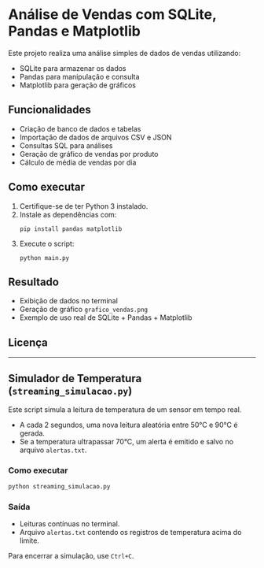 # Análise de Vendas com SQLite, Pandas e Matplotlib

Este projeto realiza uma análise simples de dados de vendas utilizando:

- SQLite para armazenar os dados
- Pandas para manipulação e consulta
- Matplotlib para geração de gráficos

## Funcionalidades

- Criação de banco de dados e tabelas
- Importação de dados de arquivos CSV e JSON
- Consultas SQL para análises
- Geração de gráfico de vendas por produto
- Cálculo de média de vendas por dia

## Como executar

1. Certifique-se de ter Python 3 instalado.
2. Instale as dependências com:
   ```
   pip install pandas matplotlib
   ```
3. Execute o script:
   ```
   python main.py
   ```

## Resultado

- Exibição de dados no terminal
- Geração de gráfico `grafico_vendas.png`
- Exemplo de uso real de SQLite + Pandas + Matplotlib

## Licença

---

## Simulador de Temperatura (`streaming_simulacao.py`)

Este script simula a leitura de temperatura de um sensor em tempo real.

- A cada 2 segundos, uma nova leitura aleatória entre 50°C e 90°C é gerada.
- Se a temperatura ultrapassar 70°C, um alerta é emitido e salvo no arquivo `alertas.txt`.

### Como executar

```bash
python streaming_simulacao.py
```

### Saída

- Leituras contínuas no terminal.
- Arquivo `alertas.txt` contendo os registros de temperatura acima do limite.

Para encerrar a simulação, use `Ctrl+C`.

